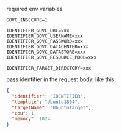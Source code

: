 required env variables
```
GOVC_INSECURE=1

IDENTIFIER_GOVC_URL=xxx
IDENTIFIER_GOVC_USERNAME=xxx
IDENTIFIER_GOVC_PASSWORD=xxx
IDENTIFIER_GOVC_DATACENTER=xxx
IDENTIFIER_GOVC_DATASTORE=xxx
IDENTIFIER_GOVC_RESOURCE_POOL=xxx

IDENTIFIER_TARGET_DIRECTORY=xxx
```
pass identifier in the request body, like this:
```json
{
  "identifier": "IDENTIFIER",
  "template": "Ubuntu1804",
  "targetName": "UbuntuTarget",
  "cpu": 1,
  "memory": 1024
}
```
